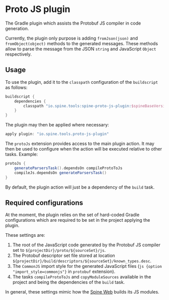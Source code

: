 # Proto JS plugin

The Gradle plugin which assists the Protobuf JS compiler in code generation.

Currently, the plugin only purpose is adding `fromJson(json)` and `fromObject(object)` methods to 
the generated messages. These methods allow to parse the message from the JSON `string` and 
JavaScript `Object` respectively.

## Usage

To use the plugin, add it to the `classpath` configuration of the `buildscript` as follows:

```groovy
buildscript {
    dependencies {
        classpath "io.spine.tools:spine-proto-js-plugin:$spineBaseVersion"
    }
}
```

The plugin may then be applied where necessary:

```groovy
apply plugin: "io.spine.tools.proto-js-plugin"
```

The `protoJs` extension provides access to the main plugin action. It may then be used to configure 
when the action will be executed relative to other tasks. Example:

```groovy
protoJs {
    generateParsersTask().dependsOn compileProtoToJs
    compileJs.dependsOn generateParsersTask()
}
```

By default, the plugin action will just be a dependency of the `build` task.

## Required configurations

At the moment, the plugin relies on the set of hard-coded Gradle configurations which are required 
to be set in the project applying the plugin.

These settings are:

1. The root of the JavaScript code generated by the Protobuf JS compiler set to 
   `${projectDir}/proto/${sourceSet}/js`.
2. The Protobuf descriptor set file stored at location 
   `${projectDir}/build/descriptors/${sourceSet}/known_types.desc`.
3. The `CommonJS` import style for the generated JavaScript files 
   (`js {option "import_style=commonjs"}` in `protobuf` extension).
4. The tasks `compileProtoToJs` and `copyModuleSources` available in the project and being the 
   dependencies of the `build` task.

In general, these settings mimic how the [Spine Web](https://github.com/SpineEventEngine/web) 
builds its JS modules.
